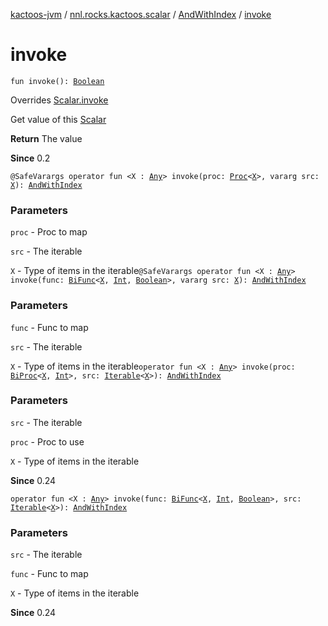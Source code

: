 [kactoos-jvm](../../index.md) / [nnl.rocks.kactoos.scalar](../index.md) / [AndWithIndex](index.md) / [invoke](./invoke.md)

# invoke

`fun invoke(): `[`Boolean`](https://kotlinlang.org/api/latest/jvm/stdlib/kotlin/-boolean/index.html)

Overrides [Scalar.invoke](../../nnl.rocks.kactoos/-scalar/invoke.md)

Get value of this [Scalar](../../nnl.rocks.kactoos/-scalar/index.md)

**Return**
The value

**Since**
0.2

`@SafeVarargs operator fun <X : `[`Any`](https://kotlinlang.org/api/latest/jvm/stdlib/kotlin/-any/index.html)`> invoke(proc: `[`Proc`](../../nnl.rocks.kactoos/-proc/index.md)`<`[`X`](invoke.md#X)`>, vararg src: `[`X`](invoke.md#X)`): `[`AndWithIndex`](index.md)

### Parameters

`proc` - Proc to map

`src` - The iterable

`X` - Type of items in the iterable`@SafeVarargs operator fun <X : `[`Any`](https://kotlinlang.org/api/latest/jvm/stdlib/kotlin/-any/index.html)`> invoke(func: `[`BiFunc`](../../nnl.rocks.kactoos/-bi-func/index.md)`<`[`X`](invoke.md#X)`, `[`Int`](https://kotlinlang.org/api/latest/jvm/stdlib/kotlin/-int/index.html)`, `[`Boolean`](https://kotlinlang.org/api/latest/jvm/stdlib/kotlin/-boolean/index.html)`>, vararg src: `[`X`](invoke.md#X)`): `[`AndWithIndex`](index.md)

### Parameters

`func` - Func to map

`src` - The iterable

`X` - Type of items in the iterable`operator fun <X : `[`Any`](https://kotlinlang.org/api/latest/jvm/stdlib/kotlin/-any/index.html)`> invoke(proc: `[`BiProc`](../../nnl.rocks.kactoos/-bi-proc/index.md)`<`[`X`](invoke.md#X)`, `[`Int`](https://kotlinlang.org/api/latest/jvm/stdlib/kotlin/-int/index.html)`>, src: `[`Iterable`](https://kotlinlang.org/api/latest/jvm/stdlib/kotlin.collections/-iterable/index.html)`<`[`X`](invoke.md#X)`>): `[`AndWithIndex`](index.md)

### Parameters

`src` - The iterable

`proc` - Proc to use

`X` - Type of items in the iterable

**Since**
0.24

`operator fun <X : `[`Any`](https://kotlinlang.org/api/latest/jvm/stdlib/kotlin/-any/index.html)`> invoke(func: `[`BiFunc`](../../nnl.rocks.kactoos/-bi-func/index.md)`<`[`X`](invoke.md#X)`, `[`Int`](https://kotlinlang.org/api/latest/jvm/stdlib/kotlin/-int/index.html)`, `[`Boolean`](https://kotlinlang.org/api/latest/jvm/stdlib/kotlin/-boolean/index.html)`>, src: `[`Iterable`](https://kotlinlang.org/api/latest/jvm/stdlib/kotlin.collections/-iterable/index.html)`<`[`X`](invoke.md#X)`>): `[`AndWithIndex`](index.md)

### Parameters

`src` - The iterable

`func` - Func to map

`X` - Type of items in the iterable

**Since**
0.24

